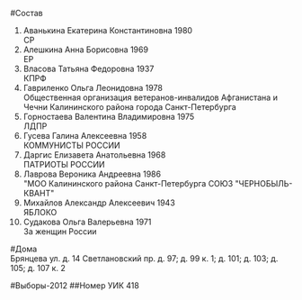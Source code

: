 #Состав
1. Аванькина Екатерина Константиновна 1980   
    СР
2. Алешкина Анна Борисовна 1969   
    ЕР
3. Власова Татьяна Федоровна 1937   
    КПРФ
4. Гавриленко Ольга Леонидовна 1978   
    Общественная организация ветеранов-инвалидов Афганистана и Чечни Калининского района города Санкт-Петербурга
5. Горностаева Валентина Владимировна 1975   
    ЛДПР
6. Гусева Галина Алексеевна 1958   
    КОММУНИСТЫ РОССИИ
7. Даргис Елизавета Анатольевна 1968   
    ПАТРИОТЫ РОССИИ
8. Лаврова Вероника Андреевна 1986   
    "МОО Калининского района Санкт-Петербурга СОЮЗ "ЧЕРНОБЫЛЬ- КВАНТ"
9. Михайлов Александр Алексеевич 1943   
    ЯБЛОКО
10. Судакова Ольга Валерьевна 1971   
    За женщин России

#Дома  
Брянцева ул. д. 14 Светлановский пр. д. 97; д. 99 к. 1; д. 101; д. 103; д. 105; д. 107 к. 2

#Выборы-2012
##Номер УИК
418
